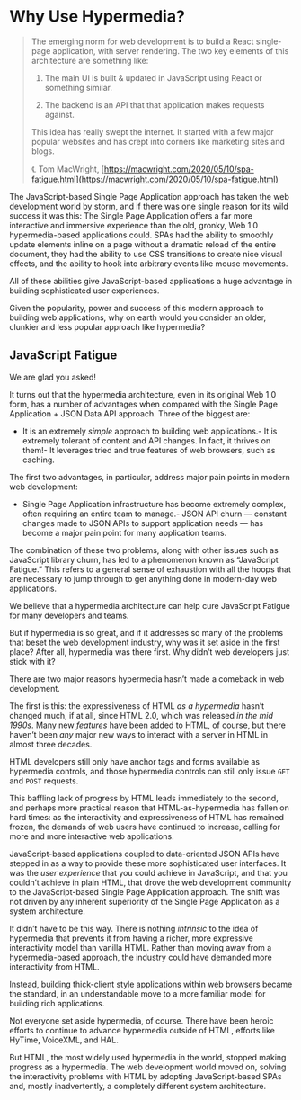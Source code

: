 # Why Use Hypermedia?

> The emerging norm for web development is to build a React single-page application, with server rendering. The two key elements of this architecture are something like:
> 
> 1.  The main UI is built & updated in JavaScript using React or something similar.
>     
> 2.  The backend is an API that that application makes requests against.
>     
> 
> This idea has really swept the internet. It started with a few major popular websites and has crept into corners like marketing sites and blogs.
> 
> ℄ Tom MacWright, [https://macwright.com/2020/05/10/spa-fatigue.html](https://macwright.com/2020/05/10/spa-fatigue.html)

The JavaScript-based Single Page Application approach has taken the web development world by storm, and if there was one single reason for its wild success it was this: The Single Page Application offers a far more interactive and immersive experience than the old, gronky, Web 1.0 hypermedia-based applications could. SPAs had the ability to smoothly update elements inline on a page without a dramatic reload of the entire document, they had the ability to use CSS transitions to create nice visual effects, and the ability to hook into arbitrary events like mouse movements.

All of these abilities give JavaScript-based applications a huge advantage in building sophisticated user experiences.

Given the popularity, power and success of this modern approach to building web applications, why on earth would you consider an older, clunkier and less popular approach like hypermedia?

## JavaScript Fatigue

We are glad you asked!

It turns out that the hypermedia architecture, even in its original Web 1.0 form, has a number of advantages when compared with the Single Page Application + JSON Data API approach. Three of the biggest are:

*   It is an extremely _simple_ approach to building web applications.- It is extremely tolerant of content and API changes. In fact, it thrives on them!- It leverages tried and true features of web browsers, such as caching.
    

The first two advantages, in particular, address major pain points in modern web development:

*   Single Page Application infrastructure has become extremely complex, often requiring an entire team to manage.- JSON API churn — constant changes made to JSON APIs to support application needs — has become a major pain point for many application teams.
    

The combination of these two problems, along with other issues such as JavaScript library churn, has led to a phenomenon known as “JavaScript Fatigue.” This refers to a general sense of exhaustion with all the hoops that are necessary to jump through to get anything done in modern-day web applications.

We believe that a hypermedia architecture can help cure JavaScript Fatigue for many developers and teams.

But if hypermedia is so great, and if it addresses so many of the problems that beset the web development industry, why was it set aside in the first place? After all, hypermedia was there first. Why didn’t web developers just stick with it?

There are two major reasons hypermedia hasn’t made a comeback in web development.

The first is this: the expressiveness of HTML _as a hypermedia_ hasn’t changed much, if at all, since HTML 2.0, which was released _in the mid 1990s_. Many new _features_ have been added to HTML, of course, but there haven’t been _any_ major new ways to interact with a server in HTML in almost three decades.

HTML developers still only have anchor tags and forms available as hypermedia controls, and those hypermedia controls can still only issue `GET` and `POST` requests.

This baffling lack of progress by HTML leads immediately to the second, and perhaps more practical reason that HTML-as-hypermedia has fallen on hard times: as the interactivity and expressiveness of HTML has remained frozen, the demands of web users have continued to increase, calling for more and more interactive web applications.

JavaScript-based applications coupled to data-oriented JSON APIs have stepped in as a way to provide these more sophisticated user interfaces. It was the _user experience_ that you could achieve in JavaScript, and that you couldn’t achieve in plain HTML, that drove the web development community to the JavaScript-based Single Page Application approach. The shift was not driven by any inherent superiority of the Single Page Application as a system architecture.

It didn’t have to be this way. There is nothing _intrinsic_ to the idea of hypermedia that prevents it from having a richer, more expressive interactivity model than vanilla HTML. Rather than moving away from a hypermedia-based approach, the industry could have demanded more interactivity from HTML.

Instead, building thick-client style applications within web browsers became the standard, in an understandable move to a more familiar model for building rich applications.

Not everyone set aside hypermedia, of course. There have been heroic efforts to continue to advance hypermedia outside of HTML, efforts like HyTime, VoiceXML, and HAL.

But HTML, the most widely used hypermedia in the world, stopped making progress as a hypermedia. The web development world moved on, solving the interactivity problems with HTML by adopting JavaScript-based SPAs and, mostly inadvertently, a completely different system architecture.